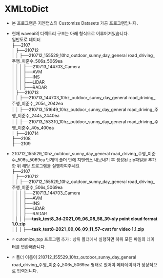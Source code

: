 # XMLtoDict
- 본 프로그램은 지엔랩스의 Customize Datasets 가공 프로그램입니다.
- 현재 waveai의 디렉토리 구조는 아래 형식으로 이루어져있습니다.  
  일반도로 데이터  
  ├──2107  
  │   ├──210712  
  │   │   ├──210712_155529_10hz_outdoor_sunny_day_general road_driving_주행_이준수_506s_5069ea  
  │   │   │   ├──210713_144703_Camera  
  │   │   │   ├──AVM  
  │   │   │   ├──INS  
  │   │   │   ├──LiDAR  
  │   │   │   ├──RADAR  
  │   ├──210713  
  │   │   ├──210713_144703_10hz_outdoor_sunny_day_general road_driving_주행_이준수_205s_2042ea  
  │   │   ├──210713_151649_10hz_outdoor_sunny_day_general road_driving_주행_이준수_244s_2440ea  
  │   │   ├──210713_153310_10hz_outdoor_sunny_day_general road_driving_주행_이준수_40s_400ea  
  │   ├──210714  
  ├──2108  
  ├──2109  
  
- 210712_155529_10hz_outdoor_sunny_day_general road_driving_주행_이준수_506s_5069ea 단계의 폴더 안에 지엔랩스 내보내기 후 생성된 zip파일을 추가한 뒤 해당 프로그램을 실행하여주세요  
  ├──2107  
  │   ├──210712  
  │   │   ├──210712_155529_10hz_outdoor_sunny_day_general road_driving_주행_이준수_506s_5069ea  
  │   │   │   ├──210713_144703_Camera  
  │   │   │   ├──AVM  
  │   │   │   ├──INS  
  │   │   │   ├──LiDAR  
  │   │   │   ├──RADAR  
  **│   │   │   ├──task_test8_3d-2021_09_06_08_58_39-sly point cloud format 1.0.zip  
  │   │   │   ├──task_test8-2021_09_06_09_11_57-cvat for video 1.1.zip**
  
- ⭐ cutomize_top 프로그램 추가 : 상위 폴더에서 실행하면 하위 모든 파일의 데이터를 변환해줍니다.
- ⭐ 폴더 이름이 210712_155529_10hz_outdoor_sunny_day_general road_driving_주행_이준수_506s_5069ea 형태로 있어야 메타데이터가 정상적으로  입력됩니다.
  
